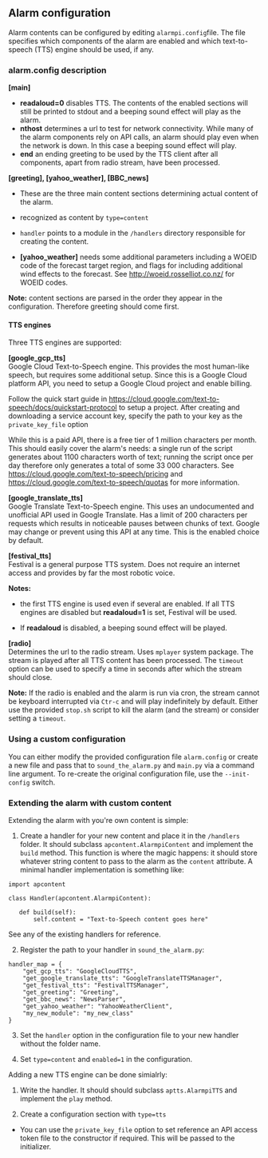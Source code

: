 
## Alarm configuration
Alarm contents can be configured by editing `alarmpi.config`file.
The file specifies which components of the alarm are enabled and which text-to-speech (TTS) engine should be used, if any.

### alarm.config description

**[main]**  
  * **readaloud=0** disables TTS. The contents of the enabled sections will still be printed to stdout and a beeping sound effect will play as the alarm.
  * **nthost** determines a url to test for network connectivity. While many of the alarm components rely on API calls, an alarm should play even when the network is down. In this case a beeping sound effect will play.
  * **end** an ending greeting to be used by the TTS client after all components, apart from radio stream, have been processed.

**[greeting], [yahoo_weather], [BBC_news]**  
  * These are the three main content sections determining actual content of the alarm.
  * recognized as content by `type=content`
  * `handler` points to a module in the `/handlers` directory responsible for creating the content.

   * **[yahoo_weather]** needs some additional parameters including a WOEID code of the forecast target region, and flags for including additional wind effects to the forecast. See
   http://woeid.rosselliot.co.nz/ for WOEID codes.  


**Note:** content sections are parsed in the order they appear in the configuration. Therefore greeting should come first.


#### TTS engines  
Three TTS engines are supported:  

**[google_gcp_tts]**  
Google Cloud Text-to-Speech engine. This provides the most human-like speech, but requires some additional setup. Since this is a Google Cloud platform API, you need to setup a Google Cloud project and enable billing.

Follow the quick start guide in https://cloud.google.com/text-to-speech/docs/quickstart-protocol to setup a project. After creating and downloading a service account key, specify the path to your key as the `private_key_file` option

While this is a paid API, there is a free tier of 1 million characters per month. This should easily cover the alarm's needs: a single run of the script generates about 1100 characters worth of text; running the script once per day therefore only generates a total of some 33 000 characters. See https://cloud.google.com/text-to-speech/pricing and https://cloud.google.com/text-to-speech/quotas for more information.

**[google_translate_tts]**  
Google Translate Text-to-Speech engine. This uses an undocumented and unofficial API used in Google Translate. Has a limit of 200 characters per requests which results in noticeable pauses between chunks of text. Google may change or prevent using this API at any time. This is the enabled choice by default.

**[festival_tts]**  
Festival is a general purpose TTS system. Does not require an internet access and provides by far the most robotic voice.


**Notes:**
 * the first TTS engine is used even if several are enabled. If all TTS engines are disabled but **readaloud=1** is set, Festival will be used.

 * If **readaloud** is disabled, a beeping sound effect will be played.

**[radio]**  
Determines the url to the radio stream. Uses `mplayer` system package. The stream is played after all TTS content has been processed. The `timeout` option can be used to specify a time in seconds after which the stream should close.

**Note:** If the radio is enabled and the alarm is run via cron, the stream cannot be keyboard interrupted via `Ctr-c` and will play indefinitely by default. Either use the provided `stop.sh` script to kill the alarm (and the stream) or consider setting a `timeout`.

### Using a custom configuration
You can either modify the provided configuration file `alarm.config` or create a new file and pass that to `sound_the_alarm.py` and `main.py` via a command line argument. To re-create the original configuration file, use the `--init-config` switch.

### Extending the alarm with custom content
Extending the alarm with you're own content is simple:

 1. Create a handler for your new content and place it in the `/handlers` folder. It should subclass `apcontent.AlarmpiContent` and implement the `build` method. This function is where the magic happens: it should store whatever string content to pass to the alarm as the `content` attribute. A minimal handler implementation is something like:
 ```
 import apcontent

 class Handler(apcontent.AlarmpiContent):

    def build(self):
        self.content = "Text-to-Speech content goes here"
 ```

 See any of the existing handlers for reference.

 2. Register the path to your handler in `sound_the_alarm.py`:
 ```
 handler_map = {
     "get_gcp_tts": "GoogleCloudTTS",
     "get_google_translate_tts": "GoogleTranslateTTSManager",
     "get_festival_tts": "FestivalTTSManager",
     "get_greeting": "Greeting",
     "get_bbc_news": "NewsParser",
     "get_yahoo_weather": "YahooWeatherClient",
     "my_new_module": "my_new_class"
 }
 ```

 3. Set the `handler` option in the configuration file to your new handler without the folder name.

 4. Set `type=content` and `enabled=1` in the configuration.

Adding a new TTS engine can be done simialrly:

 1. Write the handler. It should should subclass `aptts.AlarmpiTTS` and implement the `play` method.

 2. Create a configuration section with `type=tts`

  * You can use the `private_key_file` option to set reference an API access token file to the constructor if required. This will be passed to the initializer.
